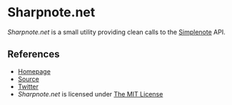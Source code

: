 Sharpnote.net
=============

_Sharpnote.net_ is a small utility providing clean calls to the [Simplenote](http://simplenoteapp.com/) API.

References
----------

* [Homepage](http://sharpnote.net)
* [Source](http://github.com/gokulives/sharpnote)
* [Twitter](http://twitter.com/#!/sharpnotedev)
* _Sharpnote.net_ is licensed under [The MIT License](http://opensource.org/licenses/mit-license.php)